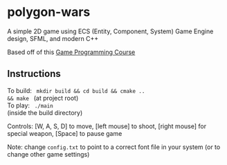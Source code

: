 # polygon-wars
A simple 2D game using ECS (Entity, Component, System) Game Engine design, SFML, and modern C++

Based off of this [Game Programming Course](https://www.youtube.com/playlist?list=PL_xRyXins848jkwC9Coy7B4N5XTOnQZzz)

## Instructions
To build: <code> mkdir build && cd build && cmake .. && make </code> (at project root)<br>
To play: <code> ./main </code> (inside the build directory)

Controls: [W, A, S, D] to move, [left mouse] to shoot, [right mouse] for special weapon, [Space] to pause game

Note: change <code>config.txt</code> to point to a correct font file in your system (or to change other game settings)
